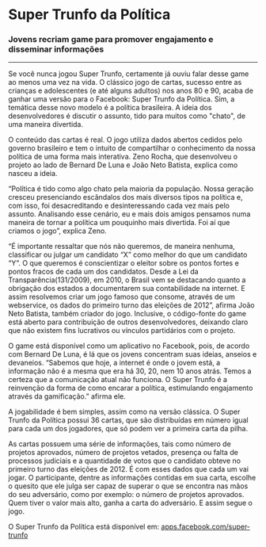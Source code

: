 # Super Trunfo da Política
### Jovens recriam game para promover engajamento e disseminar informações

---
 
Se você nunca jogou Super Trunfo, certamente já ouviu falar desse game ao menos uma vez na vida. O clássico jogo de cartas, sucesso entre as crianças e adolescentes (e até alguns adultos) nos anos 80 e 90, acaba de ganhar uma versão para o Facebook: Super Trunfo da Política. Sim, a temática desse novo modelo é a política brasileira. A ideia dos desenvolvedores é discutir o assunto, tido para muitos como "chato", de uma maneira divertida.

O conteúdo das cartas é real. O jogo utiliza dados abertos cedidos pelo governo brasileiro e tem o intuito de compartilhar o conhecimento da nossa política de uma forma mais interativa. Zeno Rocha, que desenvolveu o projeto ao lado de Bernard De Luna e João Neto Batista, explica como nasceu a ideia.

“Política é tido como algo chato pela maioria da população. Nossa geração cresceu presenciando escândalos dos mais diversos tipos na política e, com isso, foi desacreditando e desinteressando cada vez mais pelo assunto. Analisando esse cenário, eu e mais dois amigos pensamos numa maneira de tornar a política um pouquinho mais divertida. Foi aí que criamos o jogo”, explica Zeno.

“É importante ressaltar que nós não queremos, de maneira nenhuma, classificar ou julgar um candidato “X” como melhor do que um candidato “Y”. O que queremos é conscientizar o eleitor sobre os pontos fortes e pontos fracos de cada um dos candidatos. Desde a Lei da Transparência(131/2009), em 2010, o Brasil vem se destacando quanto a obrigação dos estados a documentarem sua contabilidade na internet. E assim resolvemos criar um jogo famoso que consome, através de um webservice, os dados do primeiro turno das eleições de 2012”, afirma João Neto Batista, também criador do jogo. Inclusive, o código-fonte do game está aberto para contribuição de outros desenvolvedores, deixando claro que não existem fins lucrativos ou vínculos partidários com o projeto.

O game está disponível como um aplicativo no Facebook, pois, de acordo com Bernard De Luna, é lá que os jovens concentram suas ideias, anseios e devaneios. “Sabemos que hoje, a internet é onde o jovem está, a informação não é a mesma que era há 30, 20, nem 10 anos atrás. Temos a certeza que a comunicação atual não funciona. O Super Trunfo é a reinvenção da forma de como encarar a política, estimulando engajamento através da gamificação.” afirma ele.

A jogabilidade é bem simples, assim como na versão clássica. O Super Trunfo da Política possui 36 cartas, que são distribuídas em número igual para cada um dos jogadores, que só podem ver a primeira carta da pilha.

As cartas possuem uma série de informações, tais como número de projetos aprovados, número de projetos vetados, presença ou falta de processos judiciais e a quantidade de votos que o candidato obteve no primeiro turno das eleições de 2012. É com esses dados que cada um vai jogar. O participante, dentre as informações contidas em sua carta, escolhe o quesito que ele julga ser capaz de superar o que se encontra nas mãos do seu adversário, como por exemplo: o número de projetos aprovados. Quem tiver o valor mais alto, ganha a carta do adversário. E assim segue o jogo.

O Super Trunfo da Política está disponível em: [apps.facebook.com/super-trunfo](http://apps.facebook.com/super-trunfo)
